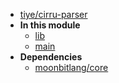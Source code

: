- [tiye/cirru-parser](tiye/cirru-parser/)
- **In this module**
  - [lib](tiye/cirru-parser/lib/members)
  - [main](tiye/cirru-parser/main/members)
- **Dependencies**
  - [moonbitlang/core](moonbitlang/core/)